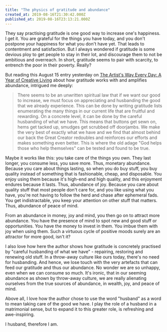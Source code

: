 ```yaml
---
title: "The physics of gratitude and abundance"
created_at: 2019-08-16T21:30:42.000Z
published_at: 2019-08-16T23:13:21.000Z
---
```

They say practising gratitude is one good way to increase one's happiness. I get it. You are grateful for the things you have today, and you don't postpone your happiness for what you don't have yet. That leads to contentment and satisfaction. But I always wondered if gratitude is some devious ploy to get people to stay in their lot, and discourage them to not be ambitious and overreach. In short, gratitude seems to pair with scarcity, to entrench the poor in their poverty. Really? 

  

But reading this August 15 entry yesterday on [The Artist's Way Every Day: A Year of Creative Living](https://www.amazon.com/Artists-Way-Every-Day-Creative/dp/1585427470) about how gratitude works with and amplifies abundance, intrigued me deeply:

  

> There seems to be an unwritten spiritual law that if we want our good to increase, we must focus on appreciating and husbanding the good that we already experience. This can be done by writing gratitude lists enumerating the many things in our current life that are fruitful and rewarding. On a concrete level, it can be done by the careful husbanding of what we have. This means that buttons get sewn on, hems get tacked up, smudges get scrubbed off doorjambs. We make the very best of exactly what we have and we find that almost behind our back the Great Creator redoubles and reinforces our efforts and makes something even better. This is where the old adage "God helps those who help themselves" can be tested and found to be true.

  

Maybe it works like this: you take care of the things you own. They last longer, you consume less, you save more. Thus, monetary abundance. Because you care about things lasting, so when you do buy stuff, you buy quality instead of something that is fashionable, cheap, and disposable. You enjoy using them because it's high-end and high quality, and this enjoyment endures because it lasts. Thus, abundance of joy. Because you care about quality stuff that most people don't care for, and you like using what you have, you're not having to follow the herd and chase after ephemeral fads. You get indistractable, you keep your attention on other stuff that matters. Thus, abundance of peace of mind. 

  

From an abundance in money, joy and mind, you then go on to attract more abundance. You have the presence of mind to spot new and good stuff or opportunities. You have the money to invest in them. You imbue them with joy when using them. Such a virtuous cycle of positive moods surely are an attractor for more good, isn't it?

  

I also love how here the author shows how gratitude is concretely practised by "careful husbanding of what we have" - repairing, restoring and renewing old stuff. In a throw-away culture like ours today, there's no need for husbanding. And hence, we lose touch with the very artefacts that can feed our gratitude and thus our abundance. No wonder we are so unhappy, even when we can consume so much. It's ironic, that in our seeming abundance as shown by throw-away culture, we are really alienating ourselves from the true sources of abundance, in wealth, joy, and peace of mind.

  

Above all, I love how the author chose to use the word "husband" as a word to mean taking care of the good we have. I play the role of a husband in a matrimonial sense, but to expand it to this greater role, is refreshing and awe-inspiring.

  

I husband, therefore I am.
